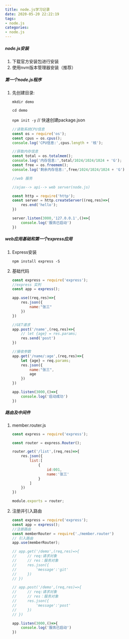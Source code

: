 ```yaml
---
title: node.js学习记录
date: 2020-05-20 22:22:19
tags:
- node.js
categories:
- node.js
---
```


##### node.js安装

1. 下载官方安装包进行安装
2. 使用nvm版本管理器安装（推荐）

<!--more-->

##### 第一个node.js程序

1. 先创建目录:

   `mkdir demo`

   `cd demo`

   `npm init -y`  // 快速创建package.json

   ```javascript
   //读取系统CPU信息
   const os = require('os');
   const cpus = os.cpus();
   console.log('CPU信息:',cpus.length + '核');
   
   //获取内存信息
   const total = os.totalmem();
   console.log('内存信息:',total/1024/1024/1024 + 'G');
   const free = os.freemem();
   console.log('剩余内存信息:',free/1024/1024/1024 + 'G')
   
   //web 服务
   
   //ajax--> api--> web server(node.js)
   
   const http = require('http');
   const server = http.createServer((req,res)=>{
       res.end('hello');
   })
   
   server.listen(3000,'127.0.0.1',()=>{
       console.log('服务已启动')
   })
   ```



##### web应用基础和第一个express应用

1. Express安装

   `npm install express -S`

2. 基础代码

   ```javascript
   const express = require('express');
   //express 实列
   const app = express();
   
   app.use((req,res)=>{
       res.json({
           name:"张三"
       })
   })
   
   //GET请求
   app.post('/name',(req,res)=>{
       // let {age} = res.params;
       res.send('post')
   })
   
   //接收参数
   app.get('/name/:age',(req,res)=>{
       let {age} = req.params;
       res.json({
           name:"张三",
           age
       })
   })
   
   app.listen(3000,()=>{
       console.log('启动成功')
   })
   ```



##### 路由及中间件

1. member.router.js

   ```javascript
   const express = require('express');
   
   const router = express.Router();
   
   router.get('/list',(req,res)=>{
       res.json({
           list:[
               {
                   id:001,
                   name:'张三'
               }
           ]
       })
   })
   
   module.exports = router;
   ```

2. 注册并引入路由

   ```javascript
   const express = require('express');
   const app = express();
   //注册路由
   const memberRouter = require('./member.router')
   // 引入路由
   app.use(memberRouter);
   
   // app.get('/demo',(req,res)=>{
   //     // req:请求对象
   //     // res：服务对象
   //     res.json({
   //         'message':'git'
   //     })
   // })
   
   // app.post('/demo',(req,res)=>{
   //     // req:请求对象
   //     // res：服务对象
   //     res.json({
   //         'message':'post'
   //     })
   // })
   
   app.listen(3000,()=>{
       console.log('服务已启动')
   })
   ```

   

